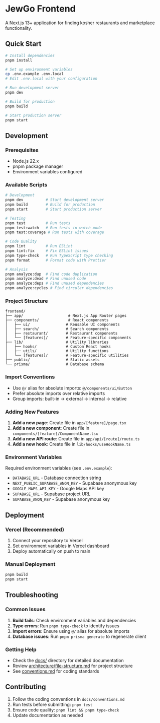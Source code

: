 # JewGo Frontend

A Next.js 13+ application for finding kosher restaurants and marketplace functionality.

## Quick Start

```bash
# Install dependencies
pnpm install

# Set up environment variables
cp .env.example .env.local
# Edit .env.local with your configuration

# Run development server
pnpm dev

# Build for production
pnpm build

# Start production server
pnpm start
```

## Development

### Prerequisites
- Node.js 22.x
- pnpm package manager
- Environment variables configured

### Available Scripts

```bash
# Development
pnpm dev          # Start development server
pnpm build        # Build for production
pnpm start        # Start production server

# Testing
pnpm test         # Run tests
pnpm test:watch   # Run tests in watch mode
pnpm test:coverage # Run tests with coverage

# Code Quality
pnpm lint         # Run ESLint
pnpm lint:fix     # Fix ESLint issues
pnpm type-check   # Run TypeScript type checking
pnpm format       # Format code with Prettier

# Analysis
pnpm analyze:dup  # Find code duplication
pnpm analyze:dead # Find unused code
pnpm analyze:deps # Find unused dependencies
pnpm analyze:cycles # Find circular dependencies
```

### Project Structure

```
frontend/
├── app/                    # Next.js App Router pages
├── components/             # React components
│   ├── ui/                # Reusable UI components
│   ├── search/            # Search components
│   ├── restaurant/        # Restaurant components
│   └── [features]/        # Feature-specific components
├── lib/                   # Utility libraries
│   ├── hooks/             # Custom React hooks
│   ├── utils/             # Utility functions
│   └── [features]/        # Feature-specific utilities
├── public/                # Static assets
└── prisma/                # Database schema
```

### Import Conventions

- Use `@/` alias for absolute imports: `@/components/ui/Button`
- Prefer absolute imports over relative imports
- Group imports: built-in → external → internal → relative

### Adding New Features

1. **Add a new page**: Create file in `app/[feature]/page.tsx`
2. **Add a new component**: Create file in `components/[feature]/ComponentName.tsx`
3. **Add a new API route**: Create file in `app/api/[route]/route.ts`
4. **Add a new hook**: Create file in `lib/hooks/useHookName.ts`

### Environment Variables

Required environment variables (see `.env.example`):
- `DATABASE_URL` - Database connection string
- `NEXT_PUBLIC_SUPABASE_ANON_KEY` - Supabase anonymous key
- `GOOGLE_MAPS_API_KEY` - Google Maps API key
- `SUPABASE_URL` - Supabase project URL
- `SUPABASE_ANON_KEY` - Supabase anonymous key

## Deployment

### Vercel (Recommended)
1. Connect your repository to Vercel
2. Set environment variables in Vercel dashboard
3. Deploy automatically on push to main

### Manual Deployment
```bash
pnpm build
pnpm start
```

## Troubleshooting

### Common Issues

1. **Build fails**: Check environment variables and dependencies
2. **Type errors**: Run `pnpm type-check` to identify issues
3. **Import errors**: Ensure using `@/` alias for absolute imports
4. **Database issues**: Run `pnpm prisma generate` to regenerate client

### Getting Help

- Check the [docs/](./docs/) directory for detailed documentation
- Review [architecture/file-structure.md](./docs/architecture/file-structure.md) for project structure
- See [conventions.md](./docs/conventions.md) for coding standards

## Contributing

1. Follow the coding conventions in `docs/conventions.md`
2. Run tests before submitting: `pnpm test`
3. Ensure code quality: `pnpm lint && pnpm type-check`
4. Update documentation as needed
